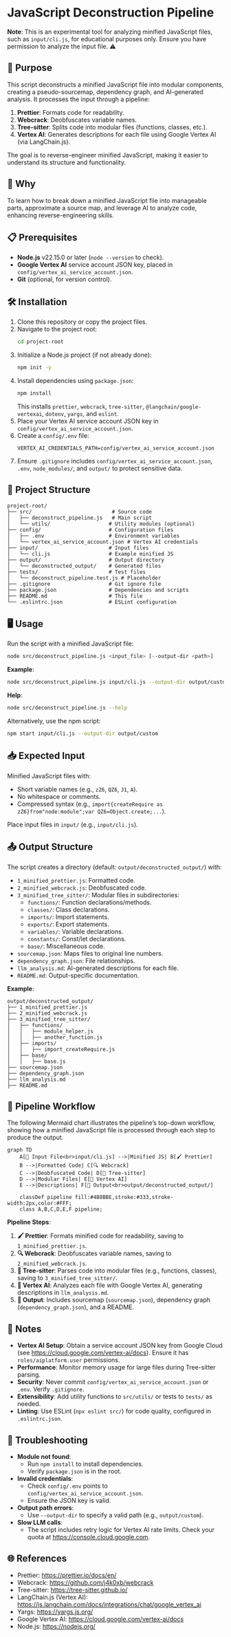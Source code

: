 # JavaScript Deconstruction Pipeline

**Note**: This is an experimental tool for analyzing minified JavaScript files, such as `input/cli.js`, for educational purposes only. Ensure you have permission to analyze the input file. ⚠️

## 🚀 Purpose

This script deconstructs a minified JavaScript file into modular components, creating a pseudo-sourcemap, dependency graph, and AI-generated analysis. It processes the input through a pipeline:

1. **Prettier**: Formats code for readability.
2. **Webcrack**: Deobfuscates variable names.
3. **Tree-sitter**: Splits code into modular files (functions, classes, etc.).
4. **Vertex AI**: Generates descriptions for each file using Google Vertex AI (via LangChain.js).

The goal is to reverse-engineer minified JavaScript, making it easier to understand its structure and functionality.

## 🎯 Why

To learn how to break down a minified JavaScript file into manageable parts, approximate a source map, and leverage AI to analyze code, enhancing reverse-engineering skills.

## 📋 Prerequisites

- **Node.js** v22.15.0 or later (`node --version` to check).
- **Google Vertex AI** service account JSON key, placed in `config/vertex_ai_service_account.json`.
- **Git** (optional, for version control).

## 🛠️ Installation

1. Clone this repository or copy the project files.
2. Navigate to the project root:
   ```bash
   cd project-root
   ```
3. Initialize a Node.js project (if not already done):
   ```bash
   npm init -y
   ```
4. Install dependencies using `package.json`:
   ```bash
   npm install
   ```
   This installs `prettier`, `webcrack`, `tree-sitter`, `@langchain/google-vertexai`, `dotenv`, `yargs`, and `eslint`.
5. Place your Vertex AI service account JSON key in `config/vertex_ai_service_account.json`.
6. Create a `config/.env` file:
   ```env
   VERTEX_AI_CREDENTIALS_PATH=config/vertex_ai_service_account.json
   ```
7. Ensure `.gitignore` includes `config/vertex_ai_service_account.json`, `.env`, `node_modules/`, and `output/` to protect sensitive data.

## 📂 Project Structure

```
project-root/
├── src/                          # Source code
│   ├── deconstruct_pipeline.js   # Main script
│   └── utils/                   # Utility modules (optional)
├── config/                      # Configuration files
│   ├── .env                     # Environment variables
│   └── vertex_ai_service_account.json # Vertex AI credentials
├── input/                       # Input files
│   └── cli.js                   # Example minified JS
├── output/                      # Output directory
│   └── deconstructed_output/    # Generated files
├── tests/                       # Test files
│   └── deconstruct_pipeline.test.js # Placeholder
├── .gitignore                   # Git ignore file
├── package.json                 # Dependencies and scripts
├── README.md                    # This file
└── .eslintrc.json               # ESLint configuration
```

## 🖥️ Usage

Run the script with a minified JavaScript file:

```bash
node src/deconstruct_pipeline.js <input_file> [--output-dir <path>]
```

**Example**:

```bash
node src/deconstruct_pipeline.js input/cli.js --output-dir output/custom
```

**Help**:

```bash
node src/deconstruct_pipeline.js --help
```

Alternatively, use the npm script:

```bash
npm start input/cli.js --output-dir output/custom
```

## 📥 Expected Input

Minified JavaScript files with:
- Short variable names (e.g., `zZ6`, `QZ6`, `J1`, `A`).
- No whitespace or comments.
- Compressed syntax (e.g., `import{createRequire as zZ6}from"node:module";var QZ6=Object.create;...`).

Place input files in `input/` (e.g., `input/cli.js`).

## 📤 Output Structure

The script creates a directory (default: `output/deconstructed_output/`) with:

- `1_minified_prettier.js`: Formatted code.
- `2_minified_webcrack.js`: Deobfuscated code.
- `3_minified_tree_sitter/`: Modular files in subdirectories:
  - `functions/`: Function declarations/methods.
  - `classes/`: Class declarations.
  - `imports/`: Import statements.
  - `exports/`: Export statements.
  - `variables/`: Variable declarations.
  - `constants/`: Const/let declarations.
  - `base/`: Miscellaneous code.
- `sourcemap.json`: Maps files to original line numbers.
- `dependency_graph.json`: File relationships.
- `llm_analysis.md`: AI-generated descriptions for each file.
- `README.md`: Output-specific documentation.

**Example**:

```
output/deconstructed_output/
├── 1_minified_prettier.js
├── 2_minified_webcrack.js
├── 3_minified_tree_sitter/
│   ├── functions/
│   │   ├── module_helper.js
│   │   ├── another_function.js
│   ├── imports/
│   │   ├── import_createRequire.js
│   ├── base/
│   │   ├── base.js
├── sourcemap.json
├── dependency_graph.json
├── llm_analysis.md
├── README.md
```

## 🔄 Pipeline Workflow

The following Mermaid chart illustrates the pipeline’s top-down workflow, showing how a minified JavaScript file is processed through each step to produce the output.

```mermaid
graph TD
    A[📄 Input File<br>input/cli.js] -->|Minified JS| B[🖌️ Prettier]
    B -->|Formatted Code| C[🔍 Webcrack]
    C -->|Deobfuscated Code| D[🌳 Tree-sitter]
    D -->|Modular Files| E[🤖 Vertex AI]
    E -->|Descriptions| F[📂 Output<br>output/deconstructed_output/]
    
    classDef pipeline fill:#4B8BBE,stroke:#333,stroke-width:2px,color:#FFF;
    class A,B,C,D,E,F pipeline;
```

**Pipeline Steps**:
1. **🖌️ Prettier**: Formats minified code for readability, saving to `1_minified_prettier.js`.
2. **🔍 Webcrack**: Deobfuscates variable names, saving to `2_minified_webcrack.js`.
3. **🌳 Tree-sitter**: Parses code into modular files (e.g., functions, classes), saving to `3_minified_tree_sitter/`.
4. **🤖 Vertex AI**: Analyzes each file with Google Vertex AI, generating descriptions in `llm_analysis.md`.
5. **📂 Output**: Includes sourcemap (`sourcemap.json`), dependency graph (`dependency_graph.json`), and a README.

## 📝 Notes

- **Vertex AI Setup**: Obtain a service account JSON key from Google Cloud (see https://cloud.google.com/vertex-ai/docs). Ensure it has `roles/aiplatform.user` permissions.
- **Performance**: Monitor memory usage for large files during Tree-sitter parsing.
- **Security**: Never commit `config/vertex_ai_service_account.json` or `.env`. Verify `.gitignore`.
- **Extensibility**: Add utility functions to `src/utils/` or tests to `tests/` as needed.
- **Linting**: Use ESLint (`npx eslint src/`) for code quality, configured in `.eslintrc.json`.

## 🐞 Troubleshooting

- **Module not found**:
  - Run `npm install` to install dependencies.
  - Verify `package.json` is in the root.
- **Invalid credentials**:
  - Check `config/.env` points to `config/vertex_ai_service_account.json`.
  - Ensure the JSON key is valid.
- **Output path errors**:
  - Use `--output-dir` to specify a valid path (e.g., `output/custom`).
- **Slow LLM calls**:
  - The script includes retry logic for Vertex AI rate limits. Check your quota at https://console.cloud.google.com.

## 🌐 References

- Prettier: https://prettier.io/docs/en/
- Webcrack: https://github.com/j4k0xb/webcrack
- Tree-sitter: https://tree-sitter.github.io/
- LangChain.js (Vertex AI): https://js.langchain.com/docs/integrations/chat/google_vertex_ai
- Yargs: https://yargs.js.org/
- Google Vertex AI: https://cloud.google.com/vertex-ai/docs
- Node.js: https://nodejs.org/